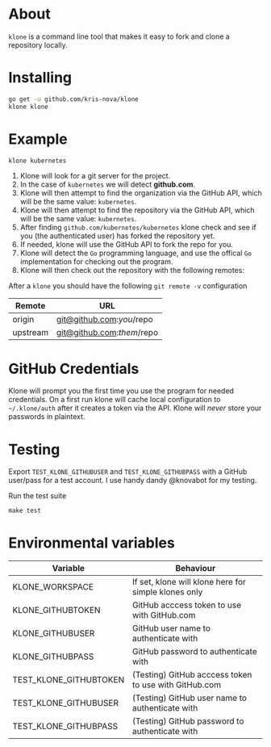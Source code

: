 # About

`klone` is a command line tool that makes it easy to fork and clone a repository locally.

# Installing

```bash
go get -u github.com/kris-nova/klone
klone klone
```

# Example

```bash
klone kubernetes
```

1. Klone will look for a git server for the project.
2. In the case of `kubernetes` we will detect **github.com**.
3. Klone will then attempt to find the organization via the GitHub API, which will be the same value: `kubernetes`.
4. Klone will then attempt to find the repository via the GitHub API, which will be the same value: `kubernetes`.
5. After finding `github.com/kubernetes/kubernetes` klone check and see if you (the authenticated user) has forked the repository yet.
6. If needed, klone will use the GitHub API to fork the repo for you.
7. Klone will detect the `Go` programming language, and use the offical `Go` implementation for checking out the program.
8. Klone will then check out the repository with the following remotes:


After a `klone` you should have the following `git remote -v` configuration

| Remote        | URL                                         |
| ------------- | ------------------------------------------- |
| origin        | git@github.com:$you/$repo                 |
| upstream      | git@github.com:$them/$repo                |


# GitHub Credentials

Klone will prompt you the first time you use the program for needed credentials.
On a first run klone will cache local configuration to `~/.klone/auth` after it creates a token via the API.
Klone will *never* store your passwords in plaintext.

# Testing

Export `TEST_KLONE_GITHUBUSER` and `TEST_KLONE_GITHUBPASS` with a GitHub user/pass for a test account.
I use handy dandy @knovabot for my testing.

Run the test suite

```
make test
```

# Environmental variables

| Variable                              | Behaviour                                              |
| ------------------------------------- | ------------------------------------------------------ |
|KLONE_WORKSPACE                        | If set, klone will klone here for simple klones only   |
|KLONE_GITHUBTOKEN                      | GitHub acccess token to use with GitHub.com            |
|KLONE_GITHUBUSER                       | GitHub user name to authenticate with                  |
|KLONE_GITHUBPASS                       | GitHub password to authenticate with                   |
|TEST_KLONE_GITHUBTOKEN                 | (Testing) GitHub acccess token to use with GitHub.com  |
|TEST_KLONE_GITHUBUSER                  | (Testing) GitHub user name to authenticate with        |
|TEST_KLONE_GITHUBPASS                  | (Testing) GitHub password to authenticate with         |